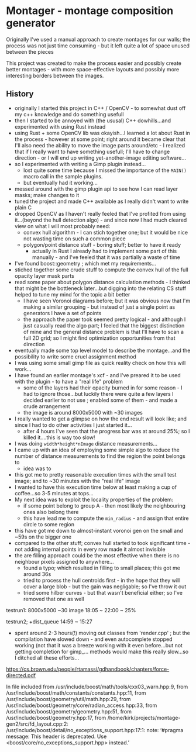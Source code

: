 
# Montager - montage composition generator

Originally I've used a manual approach to create montages for our walls; the process was not just time consuming - but it left quite a lot of space unused between the pieces

This project was created to make the process easier and possibly create better montages - with more space-effective layouts and possibly more interesting borders between the images.

## History

* originally I started this project in C++ / OpenCV - to somewhat dust off my c++ knowledge and do something usefull
* then I started to be annoyed with (the ususal) C++ dowhills...and experimented with using Rust instead
* using Rust + some OpenCV lib was okayish...I learned a lot about Rust in the process - however at some point; right around it became clear that I'll also need the ability to move the image parts around/etc - I realized that if I really want to have something usefull; I'll have to change direction - or I will end up writing yet-another-image editing software...
* so I experimented with writing a Gimp plugin instead...
  * lost quite some time because I missed the importance of the `MAIN() ` macro call in the sample plugins. 
  * but eventually had it working...
* messed around with the gimp plugin api to see how I can read layer masks; make changes to it
* tuned the project and made C++ available as I really didn't want to write plain C
* dropped OpenCV as I haven't really feeled that I've profited from using it...(beyond the hull detection algo) - and since now I had much cleared view on what I will most probably need:
  * convex hull algorithm - I can stich together one; but it would be nice not wasting time on such a common piece
  * polygon/point distance stuff - boring stuff; better to have it ready
    * actually in Rust I already had to implement some part of this manually - and I've feeled that it was partially a waste of time
* I've found boost::geometry ; which met my requirements...
* stiched together some crude stuff to compute the convex hull of the full opacity layer mask parts
* read some paper about polygon distance calculation methods - I thinked that might be the bottleneck later...but digging into the relating CS stuff helped to tune my mind for the topic a bit better
  * I have seen Voronoi diagrams before; but it was obvious now that I'm making a similar grouping - but instead of just a single point as generators I have a set of points
  * the approach the paper took seemed pretty logical - and although I just casually read the algo part; I feeled that the biggest distinction of mine and the general distance problem is that I'll have to scan a full 2D grid; so I might find optimization opportunities from that direction
* eventually made some top level model to describe the montage...and the possibility to write some cruel assignment method
* I was using some small gimp file as quick reality check on how this will work...
* I have found an earlier montage's xcf - and I've preared it to be used with the plugin - to have a "real life" problem
  * some of the layers had their opacity burned in for some reason - I had to ignore those...but luckily there were quite a few layers I decided earlier to not use ; enabled some of them - and made a crude arrangement
  * the image is around 8000x5000 with ~30 images
* I really wanted to get a glimpse on how the end result will look like; and since I had to do other activities I just started it...
  * after 4 hours I've seen that the progress bar was at around 25%; so I killed it....this is way too slow!
* I was doing `width*height*nImage` distance measurements...
* I came up with an idea of employing some simple algo to reduce the number of distance measurements to find the region the point belongs to
  * idea was to
* this got me to pretty reasonable execution times with the small test image; and to ~30 minutes with the "real life" image
* I wanted to have this execution time below at least making a cup of coffee...so 3-5 minutes at tops...
* My next idea was to exploit the locality properties of the problem:
  * if some point belong to group A - then most likely the neighbouring ones also belong there
  * this have lead me to compute the `min_radius` - and assign that entire circle to some region
* this have got me down to almost-instant voronoi gen on the small and ~59s on the bigger one
* compared to the other stuff; convex hull started to took significant time - not adding internal points in every row made it almost invisible
* the are filling approach could be the most effective when there is no neighbour pixels assigned to anywhere...
  * found a typo; which resulted in filling to small places; this got me around 36s
  * tried to process the hull centroids first - in the hope that they will cover a large blob - but the gain was negligable; so I've throw it out
  * tried some hilber curves - but that wasn't beneficial either; so I've removed that one as well

testrun1:	8000x5000	~30 image
18:05 ~ 22:00 ~ 25%

testrun2; +dist_queue
14:59 ~ 15:27	

* spent around 2-3 hours(!) moving out classes from 'render.cpp' ; but the compilation have slowed down - and even autocomplete stopped working (not that it was a breeze working with it even before...but not getting completion for gimp_... methods would make this really slow...so I ditched all these efforts...


https://cs.brown.edu/people/rtamassi/gdhandbook/chapters/force-directed.pdf

In file included from /usr/include/boost/math/tools/cxx03_warn.hpp:9,
                 from /usr/include/boost/math/constants/constants.hpp:11,
                 from /usr/include/boost/geometry/util/math.hpp:29,
                 from /usr/include/boost/geometry/core/radian_access.hpp:33,
                 from /usr/include/boost/geometry/geometry.hpp:51,
                 from /usr/include/boost/geometry.hpp:17,
                 from /home/kirk/projects/montage-gen2/src/fd_layout.cpp:2:
/usr/include/boost/detail/no_exceptions_support.hpp:17:1: note: ‘#pragma message: This header is deprecated. Use <boost/core/no_exceptions_support.hpp> instead.’

